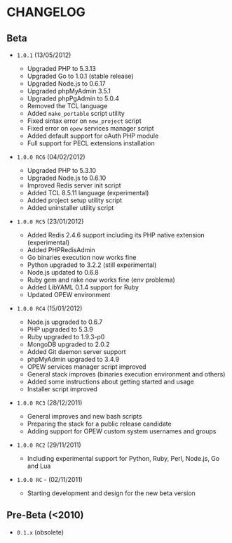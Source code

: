 # CHANGELOG

## Beta

* `1.0.1` (13/05/2012)
  - Upgraded PHP to 5.3.13
  - Upgraded Go to 1.0.1 (stable release)
  - Upgraded Node.js to 0.6.17
  - Upgraded phpMyAdmin 3.5.1
  - Upgraded phpPgAdmin to 5.0.4
  - Removed the TCL language 
  - Added `make_portable` script utility
  - Fixed sintax error on `new_project` script
  - Fixed error on `opew` services manager script 
  - Added default support for oAuth PHP module
  - Full support for PECL extensions installation

* `1.0.0 RC6` (04/02/2012)
  - Upgraded PHP to 5.3.10
  - Upgraded Node.js to 0.6.10	
  - Improved Redis server init script
  - Added TCL 8.5.11 language (experimental) 
  - Added project setup utility script
  - Added uninstaller utility script

* `1.0.0 RC5` (23/01/2012)
  - Added Redis 2.4.6 support including its PHP native extension (experimental)
  - Added PHPRedisAdmin 
  - Go binaries execution now works fine
  - Python upgraded to 3.2.2 (still experimental)
  - Node.js updated to 0.6.8	
  - Ruby gem and rake now works fine (env problema)
  - Added LibYAML 0.1.4 support for Ruby
  - Updated OPEW environment

* `1.0.0 RC4` (15/01/2012)
  - Node.js upgraded to 0.6.7
  - PHP upgraded to 5.3.9
  - Ruby upgraded to 1.9.3-p0
  - MongoDB upgraded to 2.0.2
  - Added Git daemon server support
  - phpMyAdmin upgraded to 3.4.9
  - OPEW services manager script improved
  - General stack improves (binaries execution environment and others)
  - Added some instructions about getting started and usage
  - Installer script improved

* `1.0.0 RC3` (28/12/2011)
  - General improves and new bash scripts
  - Preparing the stack for a public release candidate
  - Adding support for OPEW custom system usernames and groups

* `1.0.0 RC2` (29/11/2011)
  - Including experimental support for Python, Ruby, Perl, Node.js, Go and Lua

* `1.0.0 RC` - (02/11/2011)
  - Starting development and design for the new beta version

## Pre-Beta (<2010)	

* `0.1.x` (obsolete)



